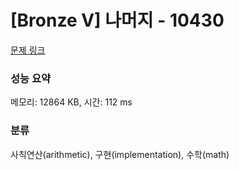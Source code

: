 # [Bronze V] 나머지 - 10430 

[문제 링크](https://www.acmicpc.net/problem/10430) 

### 성능 요약

메모리: 12864 KB, 시간: 112 ms

### 분류

사칙연산(arithmetic), 구현(implementation), 수학(math)

